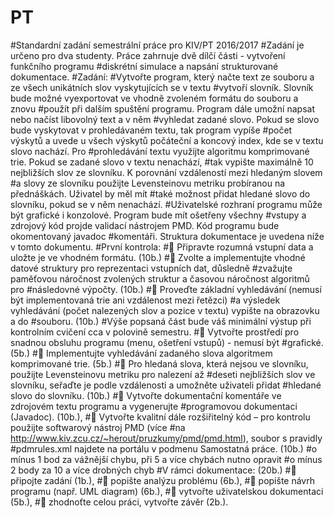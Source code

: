 # PT
#Standardní zadání semestrální práce pro KIV/PT 2016/2017
#Zadání je určeno pro dva studenty. Práce zahrnuje dvě dílčí části - vytvoření funkčního programu
#diskrétní simulace a napsání strukturované dokumentace.
#Zadání:
#Vytvořte program, který načte text ze souboru a ze všech unikátních slov vyskytujících se v textu
#vytvoří slovník. Slovník bude možné vyexportovat ve vhodně zvoleném formátu do souboru a znovu
#použít při dalším spuštění programu. Program dále umožní napsat nebo načíst libovolný text a v něm
#vyhledat zadané slovo. Pokud se slovo bude vyskytovat v prohledávaném textu, tak program vypíše
#počet výskytů a uvede u všech výskytů počáteční a koncový index, kde se v textu slovo nachází. Pro
#prohledávání textu využijte algoritmu komprimované trie. Pokud se zadané slovo v textu nenachází,
#tak vypište maximálně 10 nejbližších slov ze slovníku. K porovnání vzdáleností mezi hledaným slovem
#a slovy ze slovníku použijte Levensteinovu metriku probíranou na přednáškách. Uživatel by měl mít
#také možnost přidat hledané slovo do slovníku, pokud se v něm nenachází.
#Uživatelské rozhraní programu může být grafické i konzolové. Program bude mít ošetřeny všechny
#vstupy a zdrojový kód projde validací nástrojem PMD. Kód programu bude okomentovaný javadoc
#komentáři. Struktura dokumentace je uvedena níže v tomto dokumentu.
#První kontrola:
# Připravte rozumná vstupní data a uložte je ve vhodném formátu. (10b.)
# Zvolte a implementujte vhodné datové struktury pro reprezentaci vstupních dat, důsledně
#zvažujte paměťovou náročnost zvolených struktur a časovou náročnost algoritmů pro
#následovné výpočty. (10b.)
# Proveďte základní vyhledávání (nemusí být implementovaná trie ani vzdálenost mezi řetězci)
#a výsledek vyhledávání (počet nalezených slov a pozice v textu) vypište na obrazovku a do
#souboru. (10b.)
#Výše popsaná část bude váš minimální výstup při kontrolním cvičení cca v polovině semestru.
# Vytvořte prostředí pro snadnou obsluhu programu (menu, ošetření vstupů) - nemusí být
#grafické. (5b.)
# Implementujte vyhledávání zadaného slova algoritmem komprimované trie. (5b.)
# Pro hledaná slova, která nejsou ve slovníku, použijte Levensteinovu metriku pro nalezení až
#deseti nejbližších slov ve slovníku, seřaďte je podle vzdálenosti a umožněte uživateli přidat
#hledané slovo do slovníku. (10b.)
# Vytvořte dokumentační komentáře ve zdrojovém textu programu a vygenerujte
#programovou dokumentaci (Javadoc). (10b.),
# Vytvořte kvalitní dále rozšiřitelný kód – pro kontrolu použijte softwarový nástroj PMD (více
#na http://www.kiv.zcu.cz/~herout/pruzkumy/pmd/pmd.html), soubor s pravidly
#pdmrules.xml najdete na portálu v podmenu Samostatná práce. (10b.)
#o mínus 1 bod za vážnější chybu, při 5 a více chybách nutno opravit
#o mínus 2 body za 10 a více drobných chyb
#V rámci dokumentace: (20b.)
# připojte zadání (1b.),
# popište analýzu problému (6b.),
# popište návrh programu (např. UML diagram) (6b.),
# vytvořte uživatelskou dokumentaci (5b.),
# zhodnoťte celou práci, vytvořte závěr (2b.).
